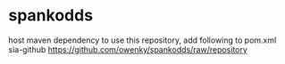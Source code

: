 # spankodds
host maven dependency
to use this repository, add following to pom.xml
 <repositories>
        <repository>
            <id>sia-github</id>
            <url> https://github.com/owenky/spankodds/raw/repository</url>
        </repository>
    </repositories>
